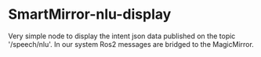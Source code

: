 # SmartMirror-nlu-display

Very simple node to display the intent json data published on the topic '/speech/nlu'.
In our system Ros2 messages are bridged to the MagicMirror.
